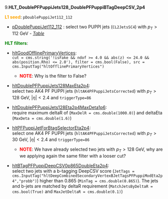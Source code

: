 9.**HLT_DoublePFPuppiJets128_DoublePFPuppiBTagDeepCSV_2p4**

<span style="color:orange">**L1 seed**</span>: `pDoublePuppiJet112_112`

- [pDoublePuppiJet112_112](../Phase2Menu_Legacy/DoublePuppiJet112112.html) : select two PUPPI jets (`CL2JetsSC4`) with $p_T>112$ GeV - *[Table](../Tables/pDoublePuppiJet112_112.md)*

<span style="color:green">**HLT filters**</span>:

- [hltGoodOfflinePrimaryVertices](../Phase2Menu_Legacy/hltGoodOfflinePrimaryVertices.html):<br>
`cut = cms.string('!isFake && ndof >= 4.0 && abs(z) <= 24.0 && abs(position.Rho) <= 2.0'),
filter = cms.bool(False),
src = cms.InputTag("hltOfflinePrimaryVertices")`

    * <span style="color:red">**NOTE**</span>: Why is the filter to False?

- [hltDoublePFPuppiJets128MaxEta2p4](../Phase2Menu_Legacy/hltDoublePFPuppiJets128MaxEta2p4.html):<br> 
select two AK4 PF PUPPI jets (`hltAK4PFPuppiJetsCorrected`) with $p_T>128$ GeV, $|\eta|<2.4$ and `triggerType=86`

- [hltDoublePFPuppiJets128Eta2p4MaxDeta1p6](../Phase2Menu_Legacy/hltDoublePFPuppiJets128Eta2p4MaxDeta1p6.html):<br> 
require maximum deltaR of (`MaxDelR = cms.double(1000.0)`) and deltaEta (`MaxDeta = cms.double(1.6)`)

- [hltPFPuppiJetForBtagSelectorEta2p4](../Phase2Menu_Legacy/hltPFPuppiJetForBtagSelectorEta2p4.html):<br> 
select one AK4 PF PUPPI jets (`hltAK4PFPuppiJetsCorrected`) with $p_T>30$ GeV, $|\eta|<2.4$ and `triggerType=86`

    * <span style="color:red">**NOTE**</span>: We have already selected two jets with $p_T>128$ GeV, why are we applying again the same filter with a looser cut?

- [hltBTagPFPuppiDeepCSV0p865DoubleEta2p4](../Phase2Menu_Legacy/hltBTagPFPuppiDeepCSV0p865DoubleEta2p4.html):<br> 
select two jets with a b-tagging DeepCSV score (`JetTags = cms.InputTag("hltDeepCombinedSecondaryVertexBJetTagsPFPuppiModEta2p4","probb")`) higher than 0.865 (`MinTag = cms.double(0.865)`). The jets and b-jets are matched by deltaR requirement (`MatchJetsByDeltaR = cms.bool(True)` and `MaxJetDeltaR = cms.double(0.1)`)
